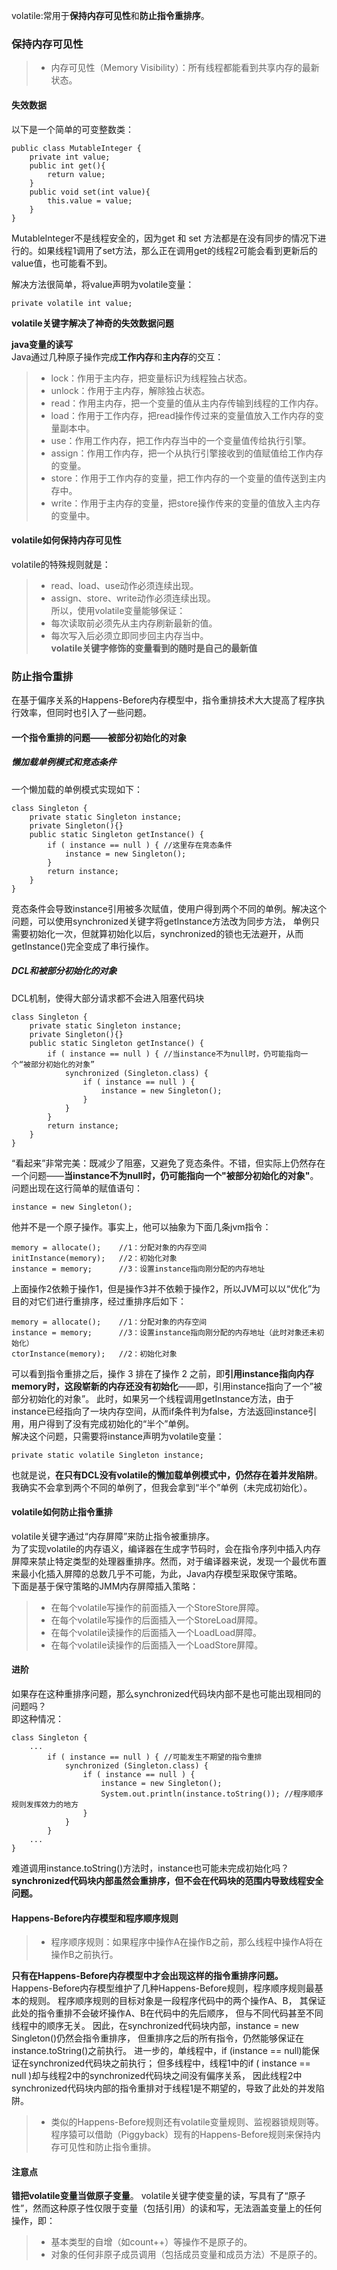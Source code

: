 volatile:常用于**保持内存可见性**和**防止指令重排序**。  

### 保持内存可见性
> * 内存可见性（Memory Visibility）：所有线程都能看到共享内存的最新状态。  

#### 失效数据
以下是一个简单的可变整数类：  
````
public class MutableInteger {
	private int value;
	public int get(){
		return value;
	}
	public void set(int value){
		this.value = value;
	}
}
````  
MutableInteger不是线程安全的，因为get 和 set 方法都是在没有同步的情况下进行的。如果线程1调用了set方法，那么正在调用get的线程2可能会看到更新后的value值，也可能看不到。  

解决方法很简单，将value声明为volatile变量：  
````
private volatile int value;
````  
**volatile关键字解决了神奇的失效数据问题**  

**java变量的读写**  
Java通过几种原子操作完成**工作内存**和**主内存**的交互：
> * lock：作用于主内存，把变量标识为线程独占状态。  
> * unlock：作用于主内存，解除独占状态。  
> * read：作用主内存，把一个变量的值从主内存传输到线程的工作内存。  
> * load：作用于工作内存，把read操作传过来的变量值放入工作内存的变量副本中。  
> * use：作用工作内存，把工作内存当中的一个变量值传给执行引擎。  
> * assign：作用工作内存，把一个从执行引擎接收到的值赋值给工作内存的变量。  
> * store：作用于工作内存的变量，把工作内存的一个变量的值传送到主内存中。  
> * write：作用于主内存的变量，把store操作传来的变量的值放入主内存的变量中。  

#### volatile如何保持内存可见性  
volatile的特殊规则就是：  
> * read、load、use动作必须连续出现。
> * assign、store、write动作必须连续出现。  
所以，使用volatile变量能够保证：
> * 每次读取前必须先从主内存刷新最新的值。
> * 每次写入后必须立即同步回主内存当中。  
**volatile关键字修饰的变量看到的随时是自己的最新值**  

### 防止指令重排  
在基于偏序关系的Happens-Before内存模型中，指令重排技术大大提高了程序执行效率，但同时也引入了一些问题。  
#### 一个指令重排的问题——被部分初始化的对象  
##### 懒加载单例模式和竞态条件  
一个懒加载的单例模式实现如下：  
````
class Singleton {
	private static Singleton instance;
	private Singleton(){}
	public static Singleton getInstance() {
		if ( instance == null ) { //这里存在竞态条件
			instance = new Singleton();
		}
		return instance;
	}
}
````  
竞态条件会导致instance引用被多次赋值，使用户得到两个不同的单例。解决这个问题，可以使用synchronized关键字将getInstance方法改为同步方法，
单例只需要初始化一次，但就算初始化以后，synchronized的锁也无法避开，从而getInstance()完全变成了串行操作。  

##### DCL和被部分初始化的对象  
DCL机制，使得大部分请求都不会进入阻塞代码块  
````
class Singleton {
	private static Singleton instance;
	private Singleton(){}
	public static Singleton getInstance() {
		if ( instance == null ) { //当instance不为null时，仍可能指向一个“被部分初始化的对象”
			synchronized (Singleton.class) {
				if ( instance == null ) {
					instance = new Singleton();
				}
			}
		}
		return instance;
	}
}
````  
“看起来”非常完美：既减少了阻塞，又避免了竞态条件。不错，但实际上仍然存在一个问题——**当instance不为null时，仍可能指向一个"被部分初始化的对象"**。  
问题出现在这行简单的赋值语句：
````
instance = new Singleton();
````  
他并不是一个原子操作。事实上，他可以抽象为下面几条jvm指令：
````
memory = allocate();	//1：分配对象的内存空间
initInstance(memory);	//2：初始化对象
instance = memory;		//3：设置instance指向刚分配的内存地址
````  
上面操作2依赖于操作1，但是操作3并不依赖于操作2，所以JVM可以以“优化”为目的对它们进行重排序，经过重排序后如下：  
````
memory = allocate();	//1：分配对象的内存空间
instance = memory;		//3：设置instance指向刚分配的内存地址（此时对象还未初始化）
ctorInstance(memory);	//2：初始化对象
````  
可以看到指令重排之后，操作 3 排在了操作 2 之前，即**引用instance指向内存memory时，这段崭新的内存还没有初始化**——即，引用instance指向了一个”被部分初始化的对象”。
此时，如果另一个线程调用getInstance方法，由于instance已经指向了一块内存空间，从而if条件判为false，方法返回instance引用，用户得到了没有完成初始化的“半个”单例。  
解决这个问题，只需要将instance声明为volatile变量：
````
private static volatile Singleton instance;
````  
也就是说，**在只有DCL没有volatile的懒加载单例模式中，仍然存在着并发陷阱**。我确实不会拿到两个不同的单例了，但我会拿到“半个”单例（未完成初始化）。  
#### volatile如何防止指令重排  
volatile关键字通过“内存屏障”来防止指令被重排序。  
为了实现volatile的内存语义，编译器在生成字节码时，会在指令序列中插入内存屏障来禁止特定类型的处理器重排序。然而，对于编译器来说，发现一个最优布置来最小化插入屏障的总数几乎不可能，为此，Java内存模型采取保守策略。  
下面是基于保守策略的JMM内存屏障插入策略：  
> * 在每个volatile写操作的前面插入一个StoreStore屏障。  
> * 在每个volatile写操作的后面插入一个StoreLoad屏障。  
> * 在每个volatile读操作的后面插入一个LoadLoad屏障。  
> * 在每个volatile读操作的后面插入一个LoadStore屏障。  
#### 进阶
如果存在这种重排序问题，那么synchronized代码块内部不是也可能出现相同的问题吗？  
即这种情况：
````
class Singleton {
	...
		if ( instance == null ) { //可能发生不期望的指令重排
			synchronized (Singleton.class) {
				if ( instance == null ) {
					instance = new Singleton();
					System.out.println(instance.toString()); //程序顺序规则发挥效力的地方
				}
			}
		}
	...
}
````  
难道调用instance.toString()方法时，instance也可能未完成初始化吗？  
**synchronized代码块内部虽然会重排序，但不会在代码块的范围内导致线程安全问题。**  

#### Happens-Before内存模型和程序顺序规则  
> * 程序顺序规则：如果程序中操作A在操作B之前，那么线程中操作A将在操作B之前执行。  

**只有在Happens-Before内存模型中才会出现这样的指令重排序问题。**  
Happens-Before内存模型维护了几种Happens-Before规则，程序顺序规则最基本的规则。
程序顺序规则的目标对象是一段程序代码中的两个操作A、B，
其保证此处的指令重排不会破坏操作A、B在代码中的先后顺序，
但与不同代码甚至不同线程中的顺序无关。
因此，在synchronized代码块内部，instance = new Singleton()仍然会指令重排序，
但重排序之后的所有指令，仍然能够保证在instance.toString()之前执行。
进一步的，单线程中，if (instance == null)能保证在synchronized代码块之前执行；
但多线程中，线程1中的if ( instance == null )却与线程2中的synchronized代码块之间没有偏序关系，
因此线程2中synchronized代码块内部的指令重排对于线程1是不期望的，导致了此处的并发陷阱。  
> * 类似的Happens-Before规则还有volatile变量规则、监视器锁规则等。程序猿可以借助（Piggyback）现有的Happens-Before规则来保持内存可见性和防止指令重排。  
#### 注意点  
**错把volatile变量当做原子变量**。
volatile关键字使变量的读，写具有了“原子性”，然而这种原子性仅限于变量（包括引用）的读和写，无法涵盖变量上的任何操作，即：  
> * 基本类型的自增（如count++）等操作不是原子的。  
> * 对象的任何非原子成员调用（包括成员变量和成员方法）不是原子的。  

